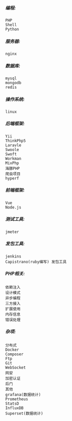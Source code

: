 ##### 编程:
	PHP
	Shell
	Python
##### 服务器:
	nginx
##### 数据库:
	mysql
	mongodb
	redis
##### 操作系统:
	linux	
##### 后端框架:
	Yii
	ThinkPhp5
	Laravle
	Swoole
	Swoft
	Workman
	MixPhp
	海豚PHP
	爬虫项目
	hyperf
##### 前端框架:
	Vue
	Node.js		
##### 测试工具:
	jmeter
##### 发包工具:
	jenkins
	Capistrano(ruby编写) 发包工具
##### PHP相关:
	依赖注入
	设计模式
	异步编程
	三方接入
	扩展使用
	内存信息
	错误处理					
##### 杂项:
	分布式
	Docker 
	Composer
	Ftp
	Git
	WebSocket	
	网安
	加密认证
	后门
	其他
	grafana(数据统计)
    Prometheus
    StatsD
    InfluxDB
    Superset(数据统计)